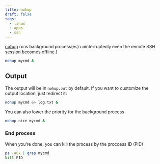 ```yaml
---
title: nohup
draft: false
tags:
  - linux
  - apps
  - ssh
---
```

[nohup](https://blog.gtwang.org/linux/linux-nohup-command-tutorial/) runs background process(es) uninterruptedly even the remote SSH session becomes offline.[

```sh
nohup mycmd &
```

## Output

The output will be in `nohup.out` by default. If you want to customize the output location, just redirect it:

```sh
nohup mycmd &> log.txt &
```

You can also lower the priority for the background process

```sh
nohup nice mycmd &
```

### End process

When you're done, you can kill the process by the proccess ID (PID)

```sh
ps -aux | grep mycmd
kill PID
```

